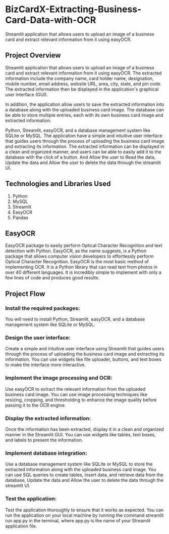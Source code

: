 # BizCardX-Extracting-Business-Card-Data-with-OCR
Streamlit application that allows users to upload an image of a business card and extract relevant information from it using easyOCR. 
## Project Overview
Streamlit application that allows users to upload an image of a business card and extract relevant information from it using easyOCR. The extracted information include the company name, card holder name, designation, mobile number, email address, website URL, area, city, state, and pin code. The extracted information then be displayed in the application's graphical user interface (GUI).

In addition, the application allow users to save the extracted information into a database along with the uploaded business card image. The database can be able to store multiple entries, each with its own business card image and extracted information.

Python, Streamlit, easyOCR, and a database management system like SQLite or MySQL. The application have a simple and intuitive user interface that guides users through the process of uploading the
business card image and extracting its information. The extracted information can be displayed in a clean and organized manner, and users can be able to easily add it to the database with the click of a button. And Allow the user to Read the data, Update the data and Allow the user to delete the data through the streamlit UI.

## Technologies and Libraries Used
1. Python
2. MySQL
3. Streamlit
4. EasyOCR
5. Pandas

## EasyOCR
EasyOCR package to easily perform Optical Character Recognition and text detection with Python. EasyOCR, as the name suggests, is a Python package that allows computer vision developers to effortlessly perform Optical Character Recognition.
EasyOCR is the most basic method of implementing OCR. It is a Python library that can read text from photos in over 40 different languages. It is incredibly simple to implement with only a few lines of code and produces good results.

## Project Flow

### Install the required packages:
You will need to install Python, Streamlit, easyOCR, and a database management system like SQLite or MySQL.
### Design the user interface:
Create a simple and intuitive user interface using Streamlit that guides users through the process of uploading the business card image and extracting its information. You can use widgets like file
uploader, buttons, and text boxes to make the interface more interactive.
### Implement the image processing and OCR:
Use easyOCR to extract the relevant information from the uploaded business card image. You can use image processing techniques like resizing, cropping, and thresholding to enhance the image quality before passing it to the OCR engine.
### Display the extracted information: 
Once the information has been extracted, display it in a clean and organized manner in the Streamlit GUI. You can use widgets like tables, text boxes, and labels to present the information.
### Implement database integration: 
Use a database management system like SQLite or MySQL to store the extracted information along with the uploaded business card image. You can use SQL queries to create tables, insert data,
and retrieve data from the database, Update the data and Allow the user to delete the data through the streamlit UI.
### Test the application:
Test the application thoroughly to ensure that it works as expected. You can run the application on your local machine by running the command streamlit run app.py in the terminal, where app.py is the name of
your Streamlit application file.




